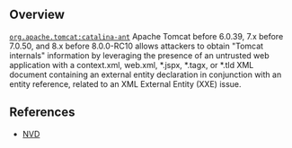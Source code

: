 ## Overview
[`org.apache.tomcat:catalina-ant`](http://search.maven.org/#search%7Cga%7C1%7Ca%3A%22catalina-ant%22)
Apache Tomcat before 6.0.39, 7.x before 7.0.50, and 8.x before 8.0.0-RC10 allows attackers to obtain "Tomcat internals" information by leveraging the presence of an untrusted web application with a context.xml, web.xml, \*.jspx, \*.tagx, or \*.tld XML document containing an external entity declaration in conjunction with an entity reference, related to an XML External Entity (XXE) issue.

## References
- [NVD](https://web.nvd.nist.gov/view/vuln/detail?vulnId=CVE-2013-4590)
